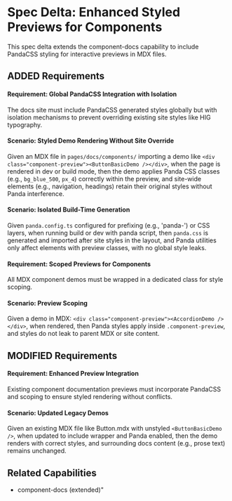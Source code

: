 # Spec Delta: Enhanced Styled Previews for Components

This spec delta extends the component-docs capability to include PandaCSS styling for interactive previews in MDX files.

## ADDED Requirements

#### Requirement: Global PandaCSS Integration with Isolation

The docs site must include PandaCSS generated styles globally but with isolation mechanisms to prevent overriding existing site styles like HIG typography.

#### Scenario: Styled Demo Rendering Without Site Override

Given an MDX file in `pages/docs/components/` importing a demo like `<div class="component-preview"><ButtonBasicDemo /></div>`, when the page is rendered in dev or build mode, then the demo applies Panda CSS classes (e.g., `bg_blue_500`, `px_4`) correctly within the preview, and site-wide elements (e.g., navigation, headings) retain their original styles without Panda interference.

#### Scenario: Isolated Build-Time Generation

Given `panda.config.ts` configured for prefixing (e.g., 'panda-') or CSS layers, when running build or dev with panda script, then `panda.css` is generated and imported after site styles in the layout, and Panda utilities only affect elements with preview classes, with no global style leaks.

#### Requirement: Scoped Previews for Components

All MDX component demos must be wrapped in a dedicated class for style scoping.

#### Scenario: Preview Scoping

Given a demo in MDX: `<div class="component-preview"><AccordionDemo /></div>`, when rendered, then Panda styles apply inside `.component-preview`, and styles do not leak to parent MDX or site content.

## MODIFIED Requirements

#### Requirement: Enhanced Preview Integration

Existing component documentation previews must incorporate PandaCSS and scoping to ensure styled rendering without conflicts.

#### Scenario: Updated Legacy Demos

Given an existing MDX file like Button.mdx with unstyled `<ButtonBasicDemo />`, when updated to include wrapper and Panda enabled, then the demo renders with correct styles, and surrounding docs content (e.g., prose text) remains unchanged.

## Related Capabilities

- component-docs (extended)"
